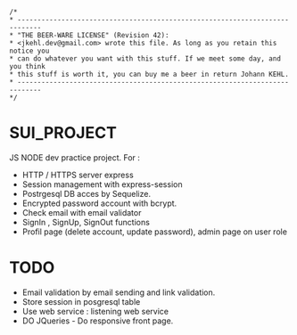     /*
    * ----------------------------------------------------------------------------
    * "THE BEER-WARE LICENSE" (Revision 42):
    * <jkehl.dev@gmail.com> wrote this file. As long as you retain this notice you
    * can do whatever you want with this stuff. If we meet some day, and you think
    * this stuff is worth it, you can buy me a beer in return Johann KEHL.
    * ----------------------------------------------------------------------------
    */

# SUI_PROJECT
JS NODE dev practice project.
For :
- HTTP / HTTPS server express
- Session management with express-session
- Postrgesql DB acces by Sequelize.
- Encrypted password account with bcrypt.
- Check email with email validator
- SignIn , SignUp, SignOut functions
- Profil page (delete account, update password), admin page on user role

# TODO 
- Email validation by email sending and link validation.
- Store session in posgresql table
- Use web service : listening web service
- DO JQueries - Do responsive front page.